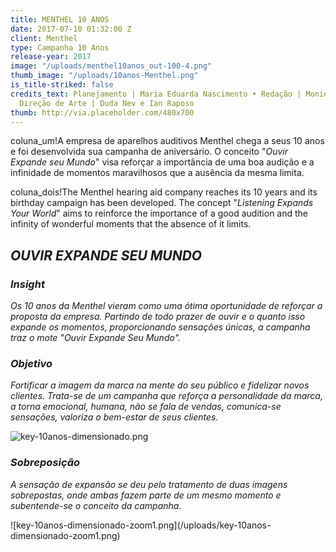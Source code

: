```yaml
---
title: MENTHEL 10 ANOS
date: 2017-07-10 01:32:00 Z
client: Menthel
type: Campanha 10 Anos
release-year: 2017
image: "/uploads/menthel10anos_out-100-4.png"
thumb_image: "/uploads/10anos-Menthel.png"
is_title-striked: false
credits_text: Planejamento | Maria Eduarda Nascimento • Redação | Monielle Souza •
  Direção de Arte | Duda Nev e Ian Raposo
thumb: http://via.placeholder.com/480x700
---
```


coluna_um!A empresa de aparelhos auditivos Menthel chega a seus 10 anos e foi desenvolvida sua campanha de aniversário. O conceito "*Ouvir Expande seu Mundo*" visa reforçar a importância de uma boa audição e a infinidade de momentos maravilhosos que a ausência da mesma limita.

coluna_dois!The Menthel hearing aid company reaches its 10 years and its birthday campaign has been developed. The concept "*Listening Expands Your World*" aims to reinforce the importance of a good audition and the infinity of wonderful moments that the absence of it limits.

## *OUVIR EXPANDE SEU MUNDO*

<div class="row margin-mobile">
<div class="col-sm-6" markdown="1">

### *Insight*
 
*Os 10 anos da Menthel vieram como uma ótima oportunidade de reforçar a proposta da empresa. Partindo de todo prazer de ouvir e o quanto isso expande os momentos, proporcionando sensações únicas, a campanha traz o mote "Ouvir Expande Seu Mundo".*

</div>

<div class="col-sm-6" markdown="1">

### *Objetivo*

*Fortificar a imagem da marca na mente do seu público e fidelizar novos clientes. Trata-se de um campanha que reforça a personalidade da marca, a torna emocional, humana, não se fala de vendas, comunica-se sensações, valoriza o bem-estar de seus clientes.*

</div>
</div>

![key-10anos-dimensionado.png](/uploads/key-10anos-dimensionado.png)

<div class="row margin-mobile">
<div class="col-sm-6" markdown="1">

### *Sobreposição*

*A sensação de expansão se deu pelo tratamento de duas imagens sobrepostas, onde ambas fazem parte de um mesmo momento e subentende-se o conceito da campanha.*

</div>

<div class="col-sm-6" markdown="1">
![key-10anos-dimensionado-zoom1.png](/uploads/key-10anos-dimensionado-zoom1.png)

